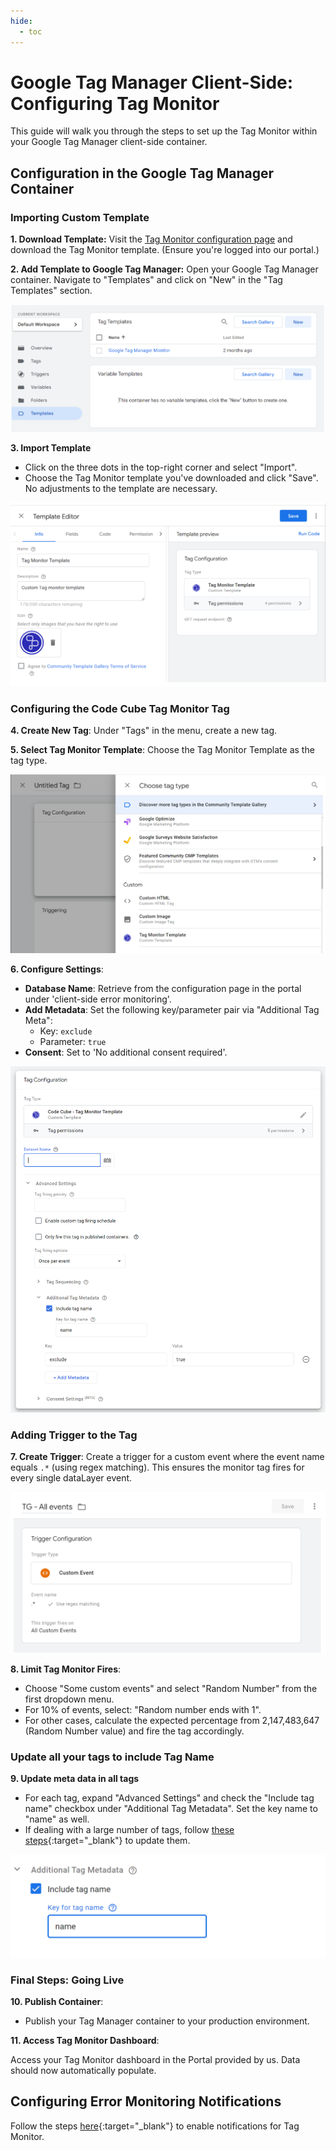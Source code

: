 ```yaml
---
hide:
  - toc
---
```


# Google Tag Manager Client-Side: Configuring Tag Monitor

This guide will walk you through the steps to set up the Tag Monitor within your Google Tag Manager client-side container.

## Configuration in the Google Tag Manager Container

### Importing Custom Template

**1. Download Template:** Visit the [Tag Monitor configuration page](https://portal.code-cube.io/tag_monitor_config) and download the Tag Monitor template. (Ensure you're logged into our portal.)

**2. Add Template to Google Tag Manager:** Open your Google Tag Manager container. Navigate to "Templates" and click on "New" in the "Tag Templates" section.

![Add Template](../images/import-temp.png)

**3. Import Template**

- Click on the three dots in the top-right corner and select "Import".
- Choose the Tag Monitor template you've downloaded and click "Save". No adjustments to the template are necessary.
  
![Import Template](../images/temp-editor.png)

### Configuring the Code Cube Tag Monitor Tag

**4. Create New Tag**: Under "Tags" in the menu, create a new tag.

**5. Select Tag Monitor Template**: Choose the Tag Monitor Template as the tag type.  

![Add Tag](../images/create-tag.png)

**6. Configure Settings**: 

- **Database Name**: Retrieve from the configuration page in the portal under 'client-side error monitoring'.
- **Add Metadata**: Set the following key/parameter pair via "Additional Tag Meta":
     - Key: `exclude`
     - Parameter: `true`
- **Consent**: Set to 'No additional consent required'.  

![Tag Configuration](../images/config_tag.png)

### Adding Trigger to the Tag

**7. Create Trigger**: Create a trigger for a custom event where the event name equals `.*` (using regex matching). This ensures the monitor tag fires for every single dataLayer event.  

![Add Trigger](../images/add-trigger.png)

**8. Limit Tag Monitor Fires**:  

- Choose "Some custom events" and select "Random Number" from the first dropdown menu.
- For 10% of events, select: "Random number ends with 1".
- For other cases, calculate the expected percentage from 2,147,483,647 (Random Number value) and fire the tag accordingly.

### Update all your tags to include Tag Name

**9. Update meta data in all tags**

- For each tag, expand "Advanced Settings" and check the "Include tag name" checkbox under "Additional Tag Metadata". Set the key name to "name" as well.
- If dealing with a large number of tags, follow [these steps](z-tag-bulk-edit.md){:target="_blank"} to update them.

![Add Metadata](../images/add-metadata.png)

### Final Steps: Going Live

**10. Publish Container**:  

- Publish your Tag Manager container to your production environment.

**11. Access Tag Monitor Dashboard**:  

Access your Tag Monitor dashboard in the Portal provided by us. Data should now automatically populate.

## Configuring Error Monitoring Notifications

Follow the steps [here](../notifications.md){:target="_blank"} to enable notifications for Tag Monitor.
